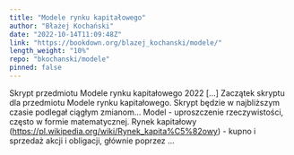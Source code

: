 ```yaml
---
title: "Modele rynku kapitałowego"
author: "Błażej Kochański"
date: "2022-10-14T11:09:48Z"
link: "https://bookdown.org/blazej_kochanski/modele/"
length_weight: "10%"
repo: "bkochanski/modele"
pinned: false
---
```


Skrypt przedmiotu Modele rynku kapitałowego 2022 [...] Zaczątek skryptu dla przedmiotu Modele rynku kapitałowego. Skrypt będzie w najbliższym czasie podlegał ciągłym zmianom… Model - uproszczenie rzeczywistości, często w formie matematycznej. Rynek kapitałowy (https://pl.wikipedia.org/wiki/Rynek_kapita%C5%82owy) - kupno i sprzedaż akcji i obligacji, głównie poprzez ...
